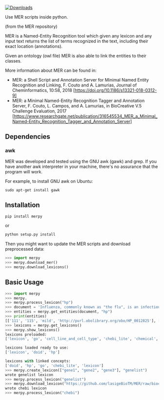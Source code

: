 [![Downloads](https://pepy.tech/badge/merpy)](https://pepy.tech/project/merpy)

Use MER scripts inside python.


(from the MER repository)

MER is a Named-Entity Recognition tool which given any lexicon and any input text returns the list of 
terms recognized in the text, including their exact location (annotations).

Given an ontology (owl file) MER is also able to link the entities to their classes.

More information about MER can be found in:
- MER: a Shell Script and Annotation Server for Minimal Named Entity Recognition and Linking, F. Couto and A. Lamurias, Journal of Cheminformatics, 10:58, 2018
[https://doi.org/10.1186/s13321-018-0312-9]
- MER: a Minimal Named-Entity Recognition Tagger and Annotation Server, F. Couto, L. Campos, and A. Lamurias, in BioCreative V.5 Challenge Evaluation, 2017
[https://www.researchgate.net/publication/316545534_MER_a_Minimal_Named-Entity_Recognition_Tagger_and_Annotation_Server]


## Dependencies

### awk

MER was developed and tested using the GNU awk (gawk) and grep. If you have another awk interpreter in your machine, there's no assurance that the program will work.

For example, to install GNU awk on Ubuntu:

```
sudo apt-get install gawk
```

## Installation
```bash
pip install merpy
```
or

```bash
python setup.py install
```

Then you might want to update the MER scripts and download preprocessed data:
```python
>>> import merpy
>>> merpy.download_mer()
>>> merpy.download_lexicons()
```

## Basic Usage

```python
>>> import merpy
>>> merpy.
>>> merpy.process_lexicon("hp")
>>> document = 'Influenza, commonly known as "the flu", is an infectious disease caused by an influenza virus. Symptoms can be mild to severe. The most common symptoms include: a high fever, runny nose, sore throat, muscle pains, headache, coughing, and feeling tired'
>>> entities = merpy.get_entities(document, "hp")
>>> print(entities)
[['111', '115', 'mild', 'http://purl.obolibrary.org/obo/HP_0012825'], ['119', '125', 'severe', 'http://purl.obolibrary.org/obo/HP_0012828'], ['168', '173', 'fever', 'http://purl.obolibrary.org/obo/HP_0001945'], ['214', '222', 'headache', 'http://purl.obolibrary.org/obo/HP_0002315'], ['224', '232', 'coughing', 'http://purl.obolibrary.org/obo/HP_0012735'], ['246', '251', 'tired', 'http://purl.obolibrary.org/obo/HP_0012378'], ['175', '185', 'runny nose', 'http://purl.obolibrary.org/obo/HP_0031417']]
>>> lexicons = merpy.get_lexicons()
>>> merpy.show_lexicons()
lexicons preloaded:
['lexicon', 'go', 'cell_line_and_cell_type', 'chebi_lite', 'chemical', 'hp', 'disease', 'wordnet_nouns', 'hpo', 'radlex', 'doid', 'protein', 'hpomultilang', 'tissue_and_organ', 'mirna', 'subcellular_structure']

lexicons loaded ready to use:
['lexicon', 'doid', 'hp']

lexicons with linked concepts:
['doid', 'hp', 'go', 'chebi_lite', 'lexicon']
>>> merpy.create_lexicon(["gene1", "gene2", "gene3"], "genelist")
wrote genelist lexicon
>>> merpy.process_lexicon("genelist")
>>> merpy.download_lexicon("https://github.com/lasigeBioTM/MER/raw/biocreative2017/data/ChEBI.txt", "chebi")
wrote chebi lexicon
>>> merpy.process_lexicon("chebi")

```
